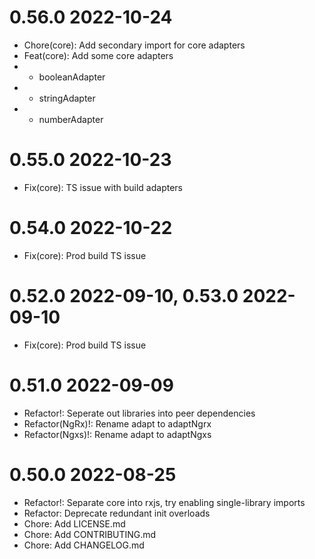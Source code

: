 # 0.56.0 2022-10-24

- Chore(core): Add secondary import for core adapters
- Feat(core): Add some core adapters
- - booleanAdapter
- - stringAdapter
- - numberAdapter

# 0.55.0 2022-10-23

- Fix(core): TS issue with build adapters

# 0.54.0 2022-10-22

- Fix(core): Prod build TS issue

# 0.52.0 2022-09-10, 0.53.0 2022-09-10

- Fix(core): Prod build TS issue

# 0.51.0 2022-09-09

- Refactor!: Seperate out libraries into peer dependencies
- Refactor(NgRx)!: Rename adapt to adaptNgrx
- Refactor(Ngxs)!: Rename adapt to adaptNgxs

# 0.50.0 2022-08-25

- Refactor!: Separate core into rxjs, try enabling single-library imports
- Refactor: Deprecate redundant init overloads
- Chore: Add LICENSE.md
- Chore: Add CONTRIBUTING.md
- Chore: Add CHANGELOG.md
